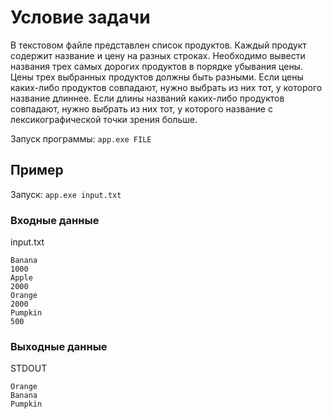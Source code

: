 # Условие задачи

В текстовом файле представлен список продуктов.
Каждый продукт содержит название и цену на разных строках.
Необходимо вывести названия трех самых дорогих продуктов в порядке убывания цены.
Цены трех выбранных продуктов должны быть разными.
Если цены каких-либо продуктов совпадают, нужно выбрать из них тот, у которого название длиннее.
Если длины названий каких-либо продуктов совпадают, нужно выбрать из них тот, у которого название с лексикографической точки зрения больше.

Запуск программы: `app.exe FILE`

## Пример

Запуск: `app.exe input.txt`

### Входные данные

input.txt
```
Banana
1000
Apple
2000
Orange
2000
Pumpkin
500
```

### Выходные данные

STDOUT
```
Orange
Banana
Pumpkin
```
